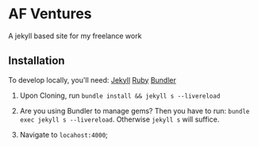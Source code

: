 # AF Ventures

A jekyll based site for my freelance work


## Installation
To develop locally, you'll need:
[Jekyll](https://jekyllrb.com)
[Ruby](https://www.ruby-lang.org/en/downloads/)
[Bundler](bundler.io)

1. Upon Cloning, run `bundle install && jekyll s --livereload`

2.  Are you using Bundler to manage gems? Then you have to run:
`bundle exec jekyll s --livereload`. Otherwise `jekyll s` will suffice.

3. Navigate to `locahost:4000`;

